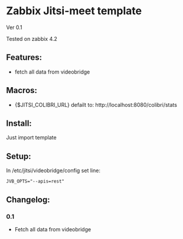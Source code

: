 # Zabbix Jitsi-meet template

Ver 0.1

Tested on zabbix 4.2

## Features:
  - fetch all data from videobridge
  
## Macros:
  - {$JITSI_COLIBRI_URL} defailt to: http://localhost:8080/colibri/stats
   
## Install:
Just import template

## Setup:
In /etc/jitsi/videobridge/config set line:
```
JVB_OPTS="--apis=rest"
```

## Changelog:
### 0.1
 - Fetch all data from videobridge
